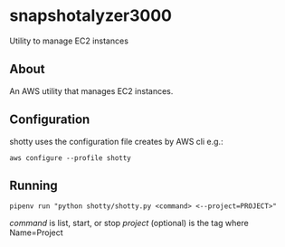 # snapshotalyzer3000

Utility to manage EC2 instances

## About

An AWS utility that manages EC2 instances.

## Configuration

shotty uses the configuration file creates by AWS cli e.g.:

`aws configure --profile shotty`

## Running

`pipenv run "python shotty/shotty.py <command> <--project=PROJECT>"`

*command* is list, start, or stop
*project* (optional) is the tag where Name=Project
